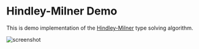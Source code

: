 # Hindley-Milner Demo

This is demo implementation of the [Hindley-Milner](https://en.wikipedia.org/wiki/Hindley%E2%80%93Milner_type_system) type solving algorithm. 

![screenshot](https://user-images.githubusercontent.com/15055317/266161375-93d8fb4d-1998-4a97-a3b6-1cb87af37ecf.png)
